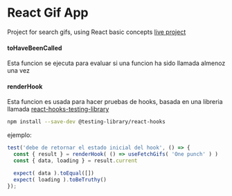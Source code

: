 # React Gif App

Project for search gifs, using React basic concepts
[live project](https://arielscc.github.io/react-GifApp/.)

#### toHaveBeenCalled

Esta funcion se ejecuta para evaluar si una funcion ha sido llamada almenoz una vez

#### renderHook

Esta funcion es usada para hacer pruebas de hooks, basada en una libreria llamada [react-hooks-testing-library](https://react-hooks-testing-library.com/)

```bash
npm install --save-dev @testing-library/react-hooks
```

ejemplo:
```js
test('debe de retornar el estado inicial del hook', () => {
  const { result } = renderHook( () => useFetchGifs( 'One punch' ) )
  const { data, loading } = result.current

  expect( data ).toEqual([])
  expect( loading ).toBeTruthy()
});
```
